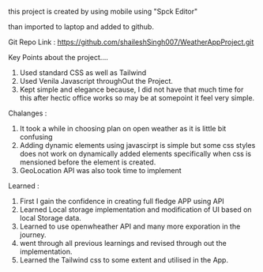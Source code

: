 this project is created by using mobile using "Spck Editor"

than imported to laptop and added to github.

Git Repo Link : https://github.com/shaileshSingh007/WeatherAppProject.git

Key Points about the project....

   1.  Used standard CSS as well as Tailwind
   2.  Used Venila Javascript throughOut the Project.
   3.  Kept simple and elegance because, I did not have that much time for this after hectic office works so may be at somepoint it feel very simple.

Chalanges :

   1. It took a while in choosing plan on open weather as it is little bit confusing
   2. Adding dynamic elements using javascirpt is simple but some css styles does not work on dynamically added elements specifically when css is mensioned before the element is created.
   3. GeoLocation API was also took time to implement

Learned :

   1. First I gain the confidence in creating full fledge APP using API
   2. Learned Local storage implementation and modification of UI based on local Storage data.
   3. Learned to use openwheather API and many more exporation in the journey.
   4. went through all previous learnings and revised through out the implementation.
   5. Learned the Tailwind css to some extent and utilised in the App.
   
